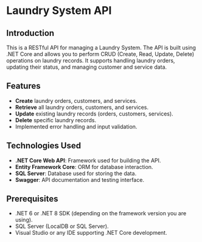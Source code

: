 # Laundry System API

## Introduction
This is a RESTful API for managing a Laundry System. The API is built using .NET Core and allows you to perform CRUD (Create, Read, Update, Delete) operations on laundry records. It supports handling laundry orders, updating their status, and managing customer and service data.

## Features
- **Create** laundry orders, customers, and services.
- **Retrieve** all laundry orders, customers, and services.
- **Update** existing laundry records (orders, customers, services).
- **Delete** specific laundry records.
- Implemented error handling and input validation.

## Technologies Used
- **.NET Core Web API**: Framework used for building the API.
- **Entity Framework Core**: ORM for database interaction.
- **SQL Server**: Database used for storing the data.
- **Swagger**: API documentation and testing interface.

## Prerequisites
- .NET 6 or .NET 8 SDK (depending on the framework version you are using).
- SQL Server (LocalDB or SQL Server).
- Visual Studio or any IDE supporting .NET Core development.



